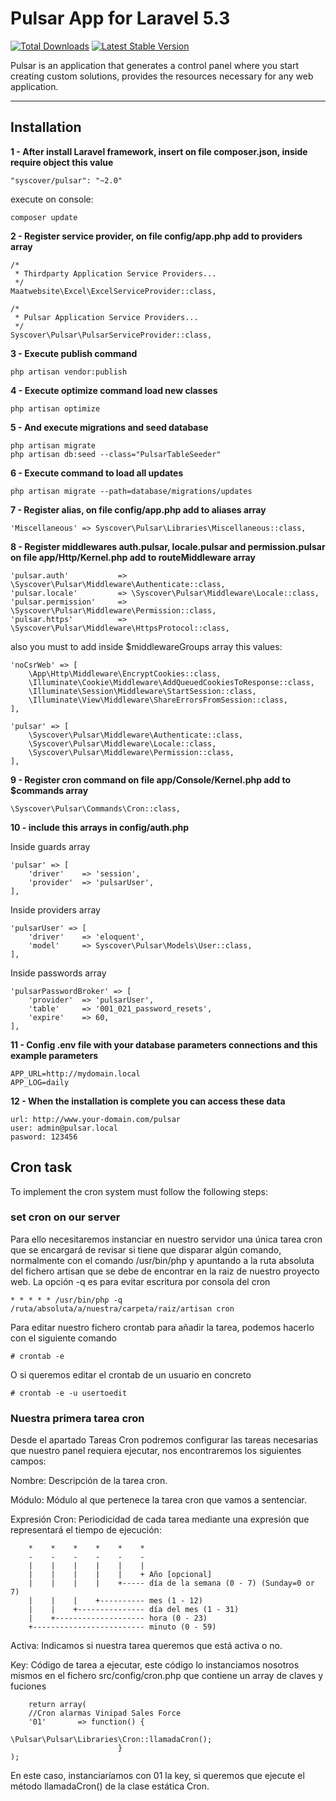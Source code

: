 # Pulsar App for Laravel 5.3

[![Total Downloads](https://poser.pugx.org/syscover/pulsar/downloads)](https://packagist.org/packages/syscover/pulsar)
[![Latest Stable Version](http://img.shields.io/github/release/syscover/pulsar.svg)](https://packagist.org/packages/syscover/pulsar)

Pulsar is an application that generates a control panel where you start creating custom solutions, provides the resources necessary for any web application.

---

## Installation

**1 - After install Laravel framework, insert on file composer.json, inside require object this value**
```
"syscover/pulsar": "~2.0"

```
execute on console:
```
composer update
```

**2 - Register service provider, on file config/app.php add to providers array**
```
/*
 * Thirdparty Application Service Providers...
 */
Maatwebsite\Excel\ExcelServiceProvider::class,

/*
 * Pulsar Application Service Providers...
 */
Syscover\Pulsar\PulsarServiceProvider::class,
```

**3 - Execute publish command**
```
php artisan vendor:publish
```

**4 - Execute optimize command load new classes**
```
php artisan optimize
```

**5 - And execute migrations and seed database**
```
php artisan migrate
php artisan db:seed --class="PulsarTableSeeder"
```

**6 - Execute command to load all updates**
```
php artisan migrate --path=database/migrations/updates
```

**7 - Register alias, on file config/app.php add to aliases array**
```
'Miscellaneous'	=> Syscover\Pulsar\Libraries\Miscellaneous::class,

```

**8 - Register middlewares auth.pulsar, locale.pulsar and permission.pulsar on file app/Http/Kernel.php add to routeMiddleware array**
```
'pulsar.auth' 	        => \Syscover\Pulsar\Middleware\Authenticate::class,
'pulsar.locale'         => \Syscover\Pulsar\Middleware\Locale::class,
'pulsar.permission' 	=> \Syscover\Pulsar\Middleware\Permission::class,
'pulsar.https'          => \Syscover\Pulsar\Middleware\HttpsProtocol::class,

```

also you must to add inside $middlewareGroups array this values:
```
'noCsrWeb' => [
    \App\Http\Middleware\EncryptCookies::class,
    \Illuminate\Cookie\Middleware\AddQueuedCookiesToResponse::class,
    \Illuminate\Session\Middleware\StartSession::class,
    \Illuminate\View\Middleware\ShareErrorsFromSession::class,
],

'pulsar' => [
    \Syscover\Pulsar\Middleware\Authenticate::class,
    \Syscover\Pulsar\Middleware\Locale::class,
    \Syscover\Pulsar\Middleware\Permission::class,
],
```

**9 - Register cron command on file app/Console/Kernel.php add to $commands array**

```
\Syscover\Pulsar\Commands\Cron::class,

```

**10 - include this arrays in config/auth.php**

Inside guards array
```
'pulsar' => [
    'driver'    => 'session',
    'provider'  => 'pulsarUser',
],
```

Inside providers array
```
'pulsarUser' => [
    'driver'    => 'eloquent',
    'model'     => Syscover\Pulsar\Models\User::class,
],
```

Inside passwords array
```
'pulsarPasswordBroker' => [
    'provider'  => 'pulsarUser',
    'table'     => '001_021_password_resets',
    'expire'    => 60,
],
```

**11 - Config .env file with your database parameters connections and this example parameters**
```
APP_URL=http://mydomain.local
APP_LOG=daily
```

**12 - When the installation is complete you can access these data**
```
url: http://www.your-domain.com/pulsar
user: admin@pulsar.local
pasword: 123456
```

## Cron task
To implement the cron system must follow the following steps:


### set cron on our server

Para ello necesitaremos instanciar en nuestro servidor una única tarea cron que se encargará de revisar si tiene que disparar algún comando, normalmente con el comando /usr/bin/php y apuntando 
a la ruta absoluta del fichero artisan que se debe de encontrar en la raiz de nuestro proyecto web.
La opción -q es para evitar escritura por consola del cron

```
* * * * * /usr/bin/php -q /ruta/absoluta/a/nuestra/carpeta/raiz/artisan cron
``` 

Para editar nuestro fichero crontab para añadir la tarea, podemos hacerlo con el siguiente comando
```
# crontab -e
```

O si queremos editar el crontab de un usuario en concreto
```
# crontab -e -u usertoedit
```

### Nuestra primera tarea cron

Desde el apartado Tareas Cron podremos configurar las tareas necesarias que nuestro panel requiera ejecutar, nos encontraremos los siguientes campos:

Nombre: Descripción de la tarea cron.

Módulo: Módulo al que pertenece la tarea cron que vamos a sentenciar.

Expresión Cron: 
Periodicidad de cada tarea mediante una expresión que representará el tiempo de ejecución:

```
    *    *    *    *    *    *
    -    -    -    -    -    -
    |    |    |    |    |    |
    |    |    |    |    |    + Año [opcional]
    |    |    |    |    +----- día de la semana (0 - 7) (Sunday=0 or 7)
    |    |    |    +---------- mes (1 - 12)
    |    |    +--------------- día del mes (1 - 31)
    |    +-------------------- hora (0 - 23)
    +------------------------- minuto (0 - 59)

```

Activa: Indicamos si nuestra tarea queremos que está activa o no.

Key: Código de tarea a ejecutar, este código lo instanciamos nosotros mismos en el fichero src/config/cron.php que contiene un array de claves y fuciones

```
    return array(
    //Cron alarmas Vinipad Sales Force
    '01'       => function() { 
                            \Pulsar\Pulsar\Libraries\Cron::llamadaCron(); 
                        }
);
```
En este caso, instanciaríamos con 01 la key, si queremos que ejecute el método llamadaCron() de la clase estática Cron.